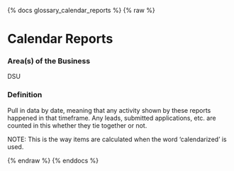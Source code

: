 {% docs glossary_calendar_reports %}
{% raw %}

<a name="calendar_reports"></a>
# Calendar Reports

### Area(s) of the Business
DSU

### Definition
Pull in data by date, meaning that any activity shown by these reports happened in that timeframe. 
Any leads, submitted applications, etc. are counted in this whether they tie together or not. 

NOTE: This is the way items are calculated when the word ‘calendarized’ is used. 

{% endraw %}
{% enddocs %}